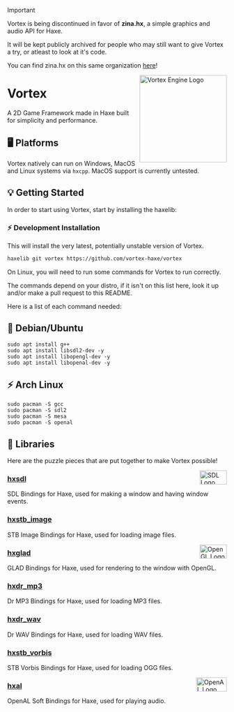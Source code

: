 > [!IMPORTANT]
> Vortex is being discontinued in favor of **zina.hx**, a simple graphics and audio API for Haxe.
> 
> It will be kept publicly archived for people who may still want to
> give Vortex a try, or atleast to look at it's code.
> 
> You can find zina.hx on this same organization [here](https://github.com/zina-framework/zina.hx)!

<img src="https://avatars.githubusercontent.com/u/146598504" alt="Vortex Engine Logo" align="right" width="200" height="200" />

# Vortex
A 2D Game Framework made in Haxe built for simplicity and performance.

## 🖥️ Platforms
Vortex natively can run on Windows, MacOS and Linux systems via `hxcpp`.
MacOS support is currently untested.

## 💡 Getting Started
In order to start using Vortex, start by installing the haxelib:

### ⚡ Development Installation
This will install the very latest, potentially unstable version of Vortex.
```sh
haxelib git vortex https://github.com/vortex-haxe/vortex
```

On Linux, you will need to run some commands for Vortex to run correctly.

The commands depend on your distro, if it isn't on this list here, look it up and/or make a pull request to this README.

Here is a list of each command needed:

## 🐌 Debian/Ubuntu
```
sudo apt install g++
sudo apt install libsdl2-dev -y
sudo apt install libopengl-dev -y
sudo apt install libopenal-dev -y
```

## ⚡ Arch Linux
```
sudo pacman -S gcc
sudo pacman -S sdl2
sudo pacman -S mesa
sudo pacman -S openal
```

## 📔 Libraries
Here are the puzzle pieces that are put together to make Vortex possible!

<img src="https://upload.wikimedia.org/wikipedia/commons/thumb/1/16/Simple_DirectMedia_Layer%2C_Logo.svg/1280px-Simple_DirectMedia_Layer%2C_Logo.svg.png" alt="SDL Logo" align="right" width="62" height="32" />

### [hxsdl](https://github.com/swordcube/hxsdl)

SDL Bindings for Haxe, used for making a window and having window events.

### [hxstb_image](https://github.com/swordcube/hxstb_image)
STB Image Bindings for Haxe, used for loading image files.

<img src="https://upload.wikimedia.org/wikipedia/commons/e/e9/Opengl-logo.svg" alt="OpenGL Logo" align="right" width="62" height="32" />

### [hxglad](https://github.com/swordcube/hxglad)
GLAD Bindings for Haxe, used for rendering to the window with OpenGL.

### [hxdr_mp3](https://github.com/swordcube/hxdr_mp3)
Dr MP3 Bindings for Haxe, used for loading MP3 files.

### [hxdr_wav](https://github.com/swordcube/hxdr_wav)
Dr WAV Bindings for Haxe, used for loading WAV files.

### [hxstb_vorbis](https://github.com/swordcube/hxstb_vorbis)
STB Vorbis Bindings for Haxe, used for loading OGG files.

<img src="https://upload.wikimedia.org/wikipedia/en/thumb/1/1f/OpenAL_logo.svg/1280px-OpenAL_logo.svg.png" alt="OpenAL Logo" align="right" width="70" height="32" />

### [hxal](https://github.com/swordcube/hxal)
OpenAL Soft Bindings for Haxe, used for playing audio.
